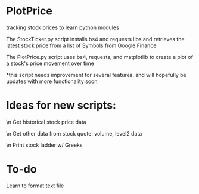 # PlotPrice
tracking stock prices to learn python modules

The StockTicker.py script installs bs4 and requests libs and retrieves the latest stock price from a list of Symbols from Google Finance

The PlotPrice.py script uses bs4, requests, and matplotlib to create a plot of a stock's price movement over time

 *this script needs improvement for several features, and will hopefully be updates with more functionality soon
 
 # Ideas for new scripts:
 
 \n Get historical stock price data

 \n Get other data from stock quote: volume, level2 data
 
 \n Print stock ladder w/ Greeks

# To-do

Learn to format text file
